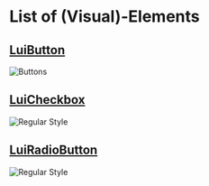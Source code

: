 # List of (Visual)-Elements


## [LuiButton](buttons.md)
![Buttons](https://github.com/q2g/leonardo-wpf/blob/master/docs/pictures/Buttons.png)

## [LuiCheckbox](checkbox.md)
![Regular Style](https://github.com/q2g/leonardo-wpf/blob/master/docs/pictures/checkbox_regular.png)

## [LuiRadioButton](cradiobutton.md)
![Regular Style](https://github.com/q2g/leonardo-wpf/blob/master/docs/pictures/radiobutton_regular.png)

